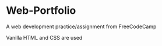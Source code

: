 # Web-Portfolio
A web development practice/assignment from FreeCodeCamp

Vanilla HTML and CSS are used
